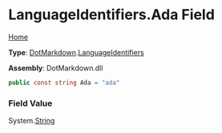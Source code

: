 # LanguageIdentifiers\.Ada Field

[Home](../../../README.md)

**Type**: [DotMarkdown](../../README.md)\.[LanguageIdentifiers](../README.md)

**Assembly**: DotMarkdown\.dll

```csharp
public const string Ada = "ada"
```

### Field Value

System\.[String](https://docs.microsoft.com/en-us/dotnet/api/system.string)